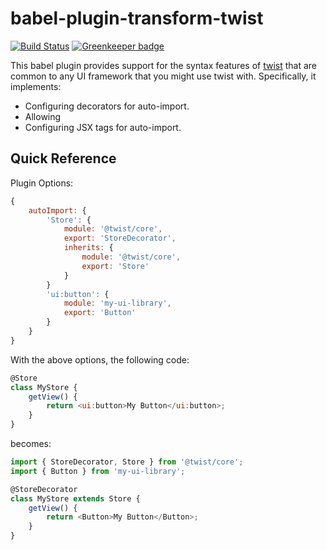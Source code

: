 # babel-plugin-transform-twist

[![Build Status](https://travis-ci.org/adobe/babel-plugin-transform-twist.svg?branch=master)](https://travis-ci.org/adobe/babel-plugin-transform-twist) [![Greenkeeper badge](https://badges.greenkeeper.io/adobe/babel-plugin-transform-twist.svg)](https://greenkeeper.io/)

This babel plugin provides support for the syntax features of [twist](https://github.com/adobe/twist) that are common to any UI framework that you might use twist with. Specifically, it implements:

* Configuring decorators for auto-import.
* Allowing
* Configuring JSX tags for auto-import.

## Quick Reference

Plugin Options:

```js
{
    autoImport: {
        'Store': {
            module: '@twist/core',
            export: 'StoreDecorator',
            inherits: {
                module: '@twist/core',
                export: 'Store'
            }
        }
        'ui:button': {
            module: 'my-ui-library',
            export: 'Button'
        }
    }
}
```

With the above options, the following code:

```js
@Store
class MyStore {
    getView() {
        return <ui:button>My Button</ui:button>;
    }
}
```

becomes:

```js
import { StoreDecorator, Store } from '@twist/core';
import { Button } from 'my-ui-library';

@StoreDecorator
class MyStore extends Store {
    getView() {
        return <Button>My Button</Button>;
    }
}
```
